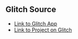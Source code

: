 
## Glitch Source
* [Link to Glitch App](https://anton-karlovskiy-cra-hover-prefetch.glitch.me/)
* [Link to Project on Glitch](https://glitch.com/~anton-karlovskiy-cra-hover-prefetch/)
